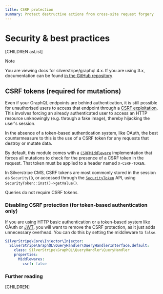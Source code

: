 ```yaml
---
title: CSRF protection
summary: Protect destructive actions from cross-site request forgery
---
```

# Security & best practices

[CHILDREN asList]

> [!NOTE]
> You are viewing docs for silverstripe/graphql 4.x.
> If you are using 3.x, documentation can be found
> [in the GitHub repository](https://github.com/silverstripe/silverstripe-graphql/tree/3)

## CSRF tokens (required for mutations)

Even if your GraphQL endpoints are behind authentication, it is still possible for unauthorised
users to access that endpoint through a [CSRF exploitation](https://www.owasp.org/index.php/Cross-Site_Request_Forgery_(CSRF)). This involves
forcing an already authenticated user to access an HTTP resource unknowingly (e.g. through a fake image), thereby hijacking the user's
session.

In the absence of a token-based authentication system, like OAuth, the best countermeasure to this
is the use of a CSRF token for any requests that destroy or mutate data.

By default, this module comes with a [`CSRFMiddleware`](api:SilverStripe\GraphQL\Middleware\CSRFMiddleware)
implementation that forces all mutations to check
for the presence of a CSRF token in the request. That token must be applied to a header named `X-CSRF-TOKEN`.

In Silverstripe CMS, CSRF tokens are most commonly stored in the session as `SecurityID`, or accessed through
the [`SecurityToken`](api:SilverStripe\Security\SecurityToken) API, using `SecurityToken::inst()->getValue()`.

Queries do not require CSRF tokens.

### Disabling CSRF protection (for token-based authentication only)

If you are using HTTP basic authentication or a token-based system like OAuth or [JWT](https://github.com/Firesphere/silverstripe-graphql-jwt),
you will want to remove the CSRF protection, as it just adds unnecessary overhead. You can do this by setting
the middleware to `false`.

```yml
SilverStripe\Core\Injector\Injector:
  SilverStripe\GraphQL\QueryHandler\QueryHandlerInterface.default:
    class: SilverStripe\GraphQL\QueryHandler\QueryHandler
    properties:
      Middlewares:
        csrf: false
```

### Further reading

[CHILDREN]

